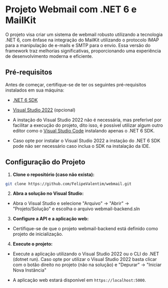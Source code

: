 # Projeto Webmail com .NET 6 e MailKit

O projeto visa criar um sistema de webmail robusto utilizando a tecnologia .NET 6, com ênfase na integração do MailKit utilizando o protocolo IMAP para a manipulação de e-mails e SMTP para o envio. Essa versão do framework traz melhorias significativas, proporcionando uma experiência de desenvolvimento moderna e eficiente.

## Pré-requisitos

Antes de começar, certifique-se de ter os seguintes pré-requisitos instalados em sua máquina:

- [.NET 6 SDK](https://dotnet.microsoft.com/download/dotnet/6.0)

- [Visual Studio 2022](https://visualstudio.microsoft.com/pt-br/vs/) (opcional)

- A instação do Visual Studio 2022 não é necessária, mas preferível por facilitar a execução do projeto, dito isso, é possivel utilizar algum outro editor como o [Visual Studio Code](https://code.visualstudio.com/download) instalando apenas o .NET 6 SDK.

- Caso opte por instalar o Visual Studio 2022 a instação do .NET 6 SDK pode não ser necessário caso inclua o SDK na instalação da IDE.

## Configuração do Projeto

1. **Clone o repositório (caso não exista):**

```bash
git clone https://github.com/FelipeValentim/webmail.git
```

2. **Abra a solução no Visual Studio:**

- Abra o Visual Studio e selecione "Arquivo" -> "Abrir" -> "Projeto/Solução" e escolha o arquivo webmail-backend.sln

3. **Configure a API e a aplicação web:**

- Certifique-se de que o projeto webmail-backend está definido como projeto de inicialização.

4. **Execute o projeto:**

- Execute a aplicação utilizando o Visual Studio 2022 ou o CLI do .NET (dotnet run). Caso opte por utilizar o Visual Studio 2022 basta clicar com o botão direito no projeto (não na solução) e "Depurar" -> "Iniciar Nova Instância"

- A aplicação web estará disponível em `https://localhost:5000`.
